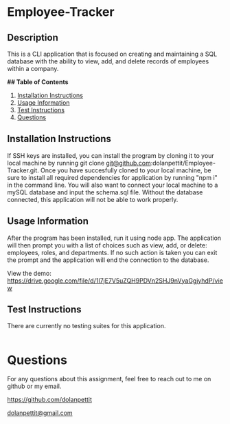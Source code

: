# Employee-Tracker

## Description

This is a CLI application that is focused on creating and maintaining a SQL database with the ability to view, add, and delete records of employees within a company.

**## Table of Contents**

1. [Installation Instructions](#installation-instructions)
2. [Usage Information](#usage-information)
3. [Test Instructions](#test-instructions)
4. [Questions](#questions)

## Installation Instructions

If SSH keys are installed, you can install the program by cloning it to your local machine by running git clone git@github.com:dolanpettit/Employee-Tracker.git. Once you have succesfully cloned to your local machine, be sure to install all required dependencies for application by running "npm i" in the command line. You will also want to connect your local machine to a mySQL database and input the schema.sql file. Without the database connected, this application will not be able to work properly.

## Usage Information

After the program has been installed, run it using node app. The application will then prompt you with a list of choices such as view, add, or delete: employees, roles, and departments. If no such action is taken you can exit the prompt and the application will end the connection to the database.

View the demo: <a href="https://drive.google.com/file/d/1I7jE7V5uZQH9PDVn2SHJ9nVyaGgjyhdP/view">https://drive.google.com/file/d/1I7jE7V5uZQH9PDVn2SHJ9nVyaGgjyhdP/view</a>

## Test Instructions

There are currently no testing suites for this application.

<img src="">

# Questions

For any questions about this assignment, feel free to reach out to me on github or my email.

https://github.com/dolanpettit

dolanpettit@gmail.com
